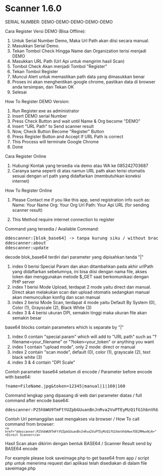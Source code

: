 Scanner 1.6.0
=============

SERIAL NUMBER: DEMO-DEMO-DEMO-DEMO-DEMO

Cara Register Versi DEMO (Bisa Offline):
1. Untuk Serial Number Demo, Maka Url Path akan diisi secara manual.
2. Masukkan Serial Demo.
3. Tekan Tombol Check Hingga Name dan Organization terisi menjadi DEMO
4. Masukkan URL Path (Url Api untuk mengirim hasil Scan)
5. Tombol Check Akan menjadi Tombol "Register"
6. Tekan Tombol Register
7. Muncul Alert untuk memastikan path data yang dimasukkan benar
8. Proses ini akan menghentikan google chrome, pastikan data di browser anda tersimpan, dan Tekan OK
9. Selesai

How To Register DEMO Version:
1. Run Register.exe as administrator
2. Insert DEMO serial Number
3. Press Check Button and wait until Name & Org become "DEMO"
4. Insert "URL Path" to Send scanner result
5. Now, Check Button Become "Register" Button
6. Press Register Button and Accept If URL Path is correct
7. This Process will terminate Google Chrome
8. Done

Cara Register Online
1. Hubungi Kontak yang tersedia via demo atau WA ke 085242703687
2. Caranya sama seperti di atas namun URL path akan terisi otomatis sesuai dengan url path yang didaftarkan (membutuhkan koneksi internet)

How To Register Online
1. Please Contact me if you like this app, send registration info such as:
   Name: Your Name
   Org: Your Org
   Url Path: Your Api URL (for sending scanner result)
   
2. This Method require internet connection to register

Command yang tersedia / Available Command:
<pre>ddescanner:[blok_base64] -> tanpa kurung siku / without brackets
ddescanner:about
ddescanner:update</pre>

decode blok_base64 terdiri dari parameter yang dipisahkan tanda "|"
1. index 0 berisi Special Param dan akan ditambahkan pada akhir urlPath yang didaftarkan sebelumnya, ini bisa diisi dengan nama file, akses token dan menggunakan metode $_GET saat berkomunikasi dengan PHP server
2. index 1 berisi Mode Upload, terdapat 2 mode yaitu direct dan manual. Direct akan melakukan scan dan upload otomatis sedangkan manual akan memunculkan konfig dan scan manual
3. index 2 berisi Mode Scan, terdapat 4 mode yaitu Default By System (0), Color (1), Grayscale (2), Black White (3)
4. index 3 & 4 berisi ukuran DPI, semakin tinggi maka ukuran file akan semakin besar 

base64 blocks contain parameters which is separate by "|"
1. index 0 contain "special param" which will add to "URL path" such as "?filename=your_filename" or "?token=your_token" or anything you want
2. index 1 contain "upload mode", only 2 mode: direct or manual
3. index 2 contain "scan mode", default (0), color (1), grayscale (2), text black white (3)
4. index 3 & 4 contain "DPI Scale"

Contoh parameter base64 sebelum di encode / Parameter before encode with base64:
<pre>?name=FileName.jpg&token=12345|manual|1|160|160</pre>

Command lengkap yang dipasang di web dari parameter diatas / full command after encode base64:
<pre>ddescanner:P25hbWU9TmFtYUZpbGUuanBnJnRva2VuPTEyMzQ1fG1hbnVhbHwxfDE2MHwxNjA=</pre>

Contoh Url pemanggilan saat mengakses via browser / How To call command from browser:
<br><code>`<a href="ddescanner:P25hbWU9TmFtYUZpbGUuanBnJnRva2VuPTEyMzQ1fG1hbnVhbHwxfDE2MHwxNjA=">Direct Scanner</a>`</code>

Hasil Scan akan dikirim dengan bentuk BASE64 / Scanner Result send by BASE64 encode

For example please look saveimage.php to get base64 from app / script php untuk menerima request dari aplikasi telah disediakan di dalam file saveimage.php
